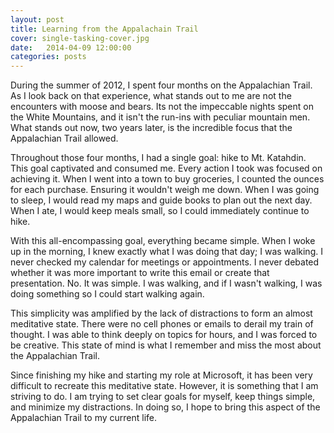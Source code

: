 ```yaml
---
layout: post
title: Learning from the Appalachain Trail
cover: single-tasking-cover.jpg
date:   2014-04-09 12:00:00
categories: posts
---
```




During the summer of 2012, I spent four months on the Appalachian Trail. As I look back on that experience, what stands out to me are not the encounters with moose and bears. Its not the impeccable nights spent on the White Mountains, and it isn't the run-ins with peculiar mountain men. What stands out now, two years later, is the incredible focus that the Appalachian Trail allowed.

Throughout those four months, I had a single goal: hike to Mt. Katahdin. This goal captivated and consumed me. Every action I took was focused on achieving it. When I went into a town to buy groceries, I counted the ounces for each purchase. Ensuring it wouldn't weigh me down. When I was going to sleep, I would read my maps and guide books to plan out the next day. When I ate, I would keep meals small, so I could immediately continue to hike. 

With this all-encompassing goal, everything became simple. When I woke up in the morning, I knew exactly what I was doing that day; I was walking. I never checked my calendar for meetings or appointments. I never debated whether it was more important to write this email or create that presentation. No. It was simple. I was walking, and if I wasn't walking, I was doing something so I could start walking again.

This simplicity was amplified by the lack of distractions to form an almost meditative state. There were no cell phones or emails to derail my train of thought. I was able to think deeply on topics for hours, and I was forced to be creative. This state of mind is what I remember and miss the most about the Appalachian Trail.

Since finishing my hike and starting my role at Microsoft, it has been very difficult to recreate this meditative state. However, it is something that I am striving to do. I am trying to set clear goals for myself, keep things simple, and minimize my distractions. In doing so, I hope to bring this aspect of the Appalachian Trail to my current life.